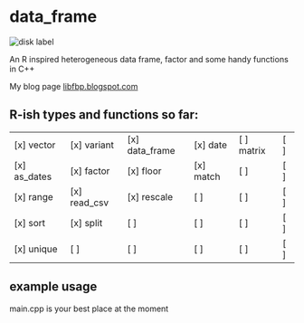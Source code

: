 # data_frame
![disk label](https://cldup.com/dRGROyJWj7.jpg)

An R inspired heterogeneous data frame, factor and some handy functions  in C++ 

My blog page [libfbp.blogspot.com](http://libfbp.blogspot.com/2020/09/a-heterogeneous-data-frame-in-c.html)

## R-ish types and functions so far:

| | | | | | |
|----------------	|---------------	|--------------	|---------------	|----------------	|-------------------	|
|[x] vector       |[x] variant      |[x] data_frame |[x] date         |[ ] matrix       |[ ]                  |
|[x] as_dates     |[x] factor       |[x] floor      |[x] match        |[ ]              |[ ]                  |
|[x] range        |[x] read_csv     |[x] rescale    |[ ]              |[ ]              |[ ]                  |
|[x] sort         |[x] split        |[ ]            |[ ]              |[ ]              |[ ]                  |
|[x] unique       |[ ]              |[ ]            |[ ]              |[ ]              |[ ]                  |


## example usage

main.cpp is your best place at the moment
